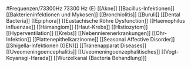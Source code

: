 #Frequenzen/73300Hz
73300 Hz (E)
[[Akne]]
[[Bacillus-Infektionen]]
[[Bakterieninfektionen und Mykosen]]
[[Bronchiolitis]]
[[Buruli]]
[[Dental Bacteria]]
[[Epiphora]]
[[Eustachische Röhre Dysfunction]]
[[Haemophilus influenzae]]
[[Hämangiom]]
[[Haut-Krebs]]
[[Histiozytom]]
[[Hyperventilation]]
[[Krebs]]
[[Nebennierenerkrankungen]]
[[Ohr-Infektion]]
[[Plattenepithelkarzinome]]
[[Seasonal Affective Disorder]]
[[Shigella-Infektionen (GEN)]]
[[Tränenapparat Diseases]]
[[Uveomeningoencephalitis]]
[[Uveomeningoenzephalitisches]]
[[Vogt-Koyanagi-Harada]]
[[Wurzelkanal (Bacteria Behandlung)]]